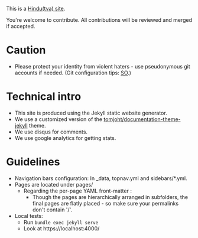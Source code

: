 This is a [Hindu(tva) site](http://hindutva.github.io/).

You're welcome to contribute. All contributions will be reviewed and merged if accepted.

# Caution
- Please protect your identity from violent haters - use pseudonymous git accounts if needed. (Git configuration tips: [SO](https://stackoverflow.com/a/45327500/444644).)

# Technical intro
- This site is produced using the Jekyll static website generator.
- We use a customized version of the [tomjoht/documentation-theme-jekyll](http://github.com/tomjoht/documentation-theme-jekyll) theme.
- We use disqus for comments.
- We use google analytics for getting stats.

# Guidelines
- Navigation bars configuration: In _data, topnav.yml and sidebars/*.yml.
- Pages are located under pages/
  - Regarding the per-page YAML front-matter :
      - Though the pages are hierarchically arranged in subfolders, the final pages are flatly placed - so make sure your permalinks don't contain '/'.
- Local tests:
  - Run `bundle exec jekyll serve`
  - Look at https://localhost:4000/
  
